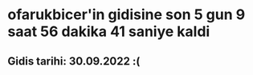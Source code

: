 # ofarukbicer'in gidisine son 5 gun 9 saat 56 dakika 41 saniye kaldi

## Gidis tarihi: 30.09.2022 :(